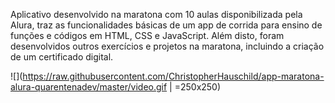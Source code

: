 Aplicativo desenvolvido na maratona com 10 aulas disponibilizada pela Alura, traz as funcionalidades básicas de um app de corrida para ensino de funções e códigos em HTML, CSS e JavaScript. Além disto, foram desenvolvidos outros exercícios e projetos na maratona, incluindo a criação de um certificado digital.



![](https://raw.githubusercontent.com/ChristopherHauschild/app-maratona-alura-quarentenadev/master/video.gif | =250x250)



